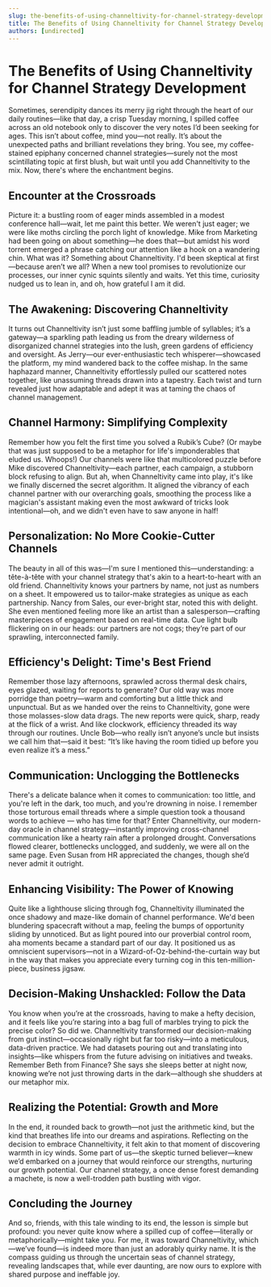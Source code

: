 ```yaml
---
slug: the-benefits-of-using-channeltivity-for-channel-strategy-development
title: The Benefits of Using Channeltivity for Channel Strategy Development
authors: [undirected]
---
```



# The Benefits of Using Channeltivity for Channel Strategy Development

Sometimes, serendipity dances its merry jig right through the heart of our daily routines—like that day, a crisp Tuesday morning, I spilled coffee across an old notebook only to discover the very notes I’d been seeking for ages. This isn’t about coffee, mind you—not really. It’s about the unexpected paths and brilliant revelations they bring. You see, my coffee-stained epiphany concerned channel strategies—surely not the most scintillating topic at first blush, but wait until you add Channeltivity to the mix. Now, there's where the enchantment begins.

## Encounter at the Crossroads

Picture it: a bustling room of eager minds assembled in a modest conference hall—wait, let me paint this better. We weren't just eager; we were like moths circling the porch light of knowledge. Mike from Marketing had been going on about something—he does that—but amidst his word torrent emerged a phrase catching our attention like a hook on a wandering chin. What was it? Something about Channeltivity. I'd been skeptical at first—because aren’t we all? When a new tool promises to revolutionize our processes, our inner cynic squints silently and waits. Yet this time, curiosity nudged us to lean in, and oh, how grateful I am it did.

## The Awakening: Discovering Channeltivity

It turns out Channeltivity isn’t just some baffling jumble of syllables; it’s a gateway—a sparkling path leading us from the dreary wilderness of disorganized channel strategies into the lush, green gardens of efficiency and oversight. As Jerry—our ever-enthusiastic tech whisperer—showcased the platform, my mind wandered back to the coffee mishap. In the same haphazard manner, Channeltivity effortlessly pulled our scattered notes together, like unassuming threads drawn into a tapestry. Each twist and turn revealed just how adaptable and adept it was at taming the chaos of channel management.

## Channel Harmony: Simplifying Complexity

Remember how you felt the first time you solved a Rubik’s Cube? (Or maybe that was just supposed to be a metaphor for life's imponderables that eluded us. Whoops!) Our channels were like that multicolored puzzle before Mike discovered Channeltivity—each partner, each campaign, a stubborn block refusing to align. But ah, when Channeltivity came into play, it's like we finally discerned the secret algorithm. It aligned the vibrancy of each channel partner with our overarching goals, smoothing the process like a magician's assistant making even the most awkward of tricks look intentional—oh, and we didn't even have to saw anyone in half!

## Personalization: No More Cookie-Cutter Channels

The beauty in all of this was—I'm sure I mentioned this—understanding: a tête-à-tête with your channel strategy that's akin to a heart-to-heart with an old friend. Channeltivity knows your partners by name, not just as numbers on a sheet. It empowered us to tailor-make strategies as unique as each partnership. Nancy from Sales, our ever-bright star, noted this with delight. She even mentioned feeling more like an artist than a salesperson—crafting masterpieces of engagement based on real-time data. Cue light bulb flickering on in our heads: our partners are not cogs; they’re part of our sprawling, interconnected family.

## Efficiency's Delight: Time's Best Friend

Remember those lazy afternoons, sprawled across thermal desk chairs, eyes glazed, waiting for reports to generate? Our old way was more porridge than poetry—warm and comforting but a little thick and unpunctual. But as we handed over the reins to Channeltivity, gone were those molasses-slow data drags. The new reports were quick, sharp, ready at the flick of a wrist. And like clockwork, efficiency threaded its way through our routines. Uncle Bob—who really isn’t anyone’s uncle but insists we call him that—said it best: “It’s like having the room tidied up before you even realize it’s a mess.”

## Communication: Unclogging the Bottlenecks

There's a delicate balance when it comes to communication: too little, and you're left in the dark, too much, and you're drowning in noise. I remember those torturous email threads where a simple question took a thousand words to achieve — who has time for that? Enter Channeltivity, our modern-day oracle in channel strategy—instantly improving cross-channel communication like a hearty rain after a prolonged drought. Conversations flowed clearer, bottlenecks unclogged, and suddenly, we were all on the same page. Even Susan from HR appreciated the changes, though she’d never admit it outright.

## Enhancing Visibility: The Power of Knowing

Quite like a lighthouse slicing through fog, Channeltivity illuminated the once shadowy and maze-like domain of channel performance. We'd been blundering spacecraft without a map, feeling the bumps of opportunity sliding by unnoticed. But as light poured into our proverbial control room, aha moments became a standard part of our day. It positioned us as omniscient supervisors—not in a Wizard-of-Oz-behind-the-curtain way but in the way that makes you appreciate every turning cog in this ten-million-piece, business jigsaw.

## Decision-Making Unshackled: Follow the Data

You know when you’re at the crossroads, having to make a hefty decision, and it feels like you’re staring into a bag full of marbles trying to pick the precise color? So did we. Channeltivity transformed our decision-making from gut instinct—occasionally right but far too risky—into a meticulous, data-driven practice. We had datasets pouring out and translating into insights—like whispers from the future advising on initiatives and tweaks. Remember Beth from Finance? She says she sleeps better at night now, knowing we’re not just throwing darts in the dark—although she shudders at our metaphor mix.

## Realizing the Potential: Growth and More

In the end, it rounded back to growth—not just the arithmetic kind, but the kind that breathes life into our dreams and aspirations. Reflecting on the decision to embrace Channeltivity, it felt akin to that moment of discovering warmth in icy winds. Some part of us—the skeptic turned believer—knew we’d embarked on a journey that would reinforce our strengths, nurturing our growth potential. Our channel strategy, a once dense forest demanding a machete, is now a well-trodden path bustling with vigor.

## Concluding the Journey

And so, friends, with this tale winding to its end, the lesson is simple but profound: you never quite know where a spilled cup of coffee—literally or metaphorically—might take you. For me, it was toward Channeltivity, which—we’ve found—is indeed more than just an adorably quirky name. It is the compass guiding us through the uncertain seas of channel strategy, revealing landscapes that, while ever daunting, are now ours to explore with shared purpose and ineffable joy.